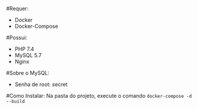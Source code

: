 #Requer:
- Docker
- Docker-Compose

#Possui:
- PHP 7.4
- MySQL 5.7
- Nginx

#Sobre o MySQL:
- Senha de root: secret

#Como Instalar:
Na pasta do projeto, execute o comando `docker-compose -d --build`